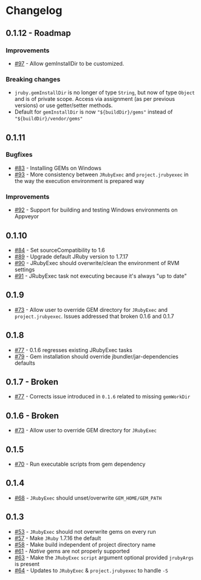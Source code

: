 # Changelog

## 0.1.12 - Roadmap

### Improvements

* [#97](https://github.com/jruby-gradle/jruby-gradle-plugin/issues/97) - Allow gemInstallDir to be customized.

### Breaking changes

* `jruby.gemInstallDir` is no longer of type `String`, but now of type `Object` and is of private scope. Access via
   assignment (as per previous versions) or use getter/setter methods.
* Default for `gemInstallDir` is now `"${buildDir}/gems"` instead of `"${buildDir}/vendor/gems"`

## 0.1.11

### Bugfixes

* [#83](https://github.com/jruby-gradle/jruby-gradle-plugin/issues/83) - Installing GEMs
  on Windows
* [#93](https://github.com/jruby-gradle/jruby-gradle-plugin/issues/93) - More consistency
  between `JRubyExec` and `project.jrubyexec` in the way the execution environment is prepared
  way

### Improvements

* [#92](https://github.com/jruby-gradle/jruby-gradle-plugin/issues/92) - Support for building
  and testing Windows environments on Appveyor

## 0.1.10

* [#84](https://github.com/jruby-gradle/jruby-gradle-plugin/issues/84) - Set
  sourceCompatibility to 1.6
* [#89](https://github.com/jruby-gradle/jruby-gradle-plugin/issues/89) -
  Upgrade default JRuby version to 1.7.17
* [#90](https://github.com/jruby-gradle/jruby-gradle-plugin/issues/90) -
  JRubyExec should overwrite/clean the environment of RVM settings
* [#91](https://github.com/jruby-gradle/jruby-gradle-plugin/issues/91) -
  JRubyExec task not executing because it's always "up to date"

## 0.1.9

* [#73](https://github.com/jruby-gradle/jruby-gradle-plugin/issues/73) - Allow
  user to override GEM directory for `JRubyExec` and `project.jrubyexec`.
  Issues addressed that broken 0.1.6 and 0.1.7

## 0.1.8

* [#77](https://github.com/jruby-gradle/jruby-gradle-plugin/issues/77) - 0.1.6
  regresses existing JRubyExec tasks
* [#79](https://github.com/jruby-gradle/jruby-gradle-plugin/issues/79) - Gem
  installation should override jbundler/jar-dependencies defaults

## 0.1.7 - Broken

* [#77](https://github.com/jruby-gradle/jruby-gradle-plugin/issues/77) - Corrects issue introduced in `0.1.6` related to missing `gemWorkDir`


## 0.1.6 - Broken

* [#73](https://github.com/jruby-gradle/jruby-gradle-plugin/issues/73) - Allow user to override GEM directory for `JRubyExec`

## 0.1.5

* [#70](https://github.com/jruby-gradle/jruby-gradle-plugin/issues/70) - Run executable scripts from gem dependency

## 0.1.4

* [#68](https://github.com/jruby-gradle/jruby-gradle-plugin/issues/68) - `JRubyExec` should unset/overwrite `GEM_HOME/GEM_PATH`

## 0.1.3

* [#53](https://github.com/jruby-gradle/jruby-gradle-plugin/issues/53) - `JRubyExec` should not overwrite gems on every run
* [#57](https://github.com/jruby-gradle/jruby-gradle-plugin/issues/57) - Make `JRuby` 1.7.16 the default
* [#58](https://github.com/jruby-gradle/jruby-gradle-plugin/issues/58) - Make build independent of project directory name
* [#61](https://github.com/jruby-gradle/jruby-gradle-plugin/issues/61) - _Native_ gems are not properly supported 
* [#63](https://github.com/jruby-gradle/jruby-gradle-plugin/pull/63) - Make the `JRubyExec` `script` argument optional provided `jrubyArgs` is present
* [#64](https://github.com/jruby-gradle/jruby-gradle-plugin/pull/64) - Updates to `JRubyExec` & `project.jrubyexec` to handle `-S`

